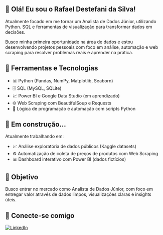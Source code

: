 ## 👋 Olá! Eu sou o Rafael Destefani da Silva!

Atualmente focado em me tornar um Analista de Dados Júnior, utilizando Python. SQL e ferramentas de visualização para transformar dados em decisões.

Busco minha primeira oportunidade na área de dados e estou desenvolvendo projetos pessoais com foco em análise, automação e web scraping para resolver problemas reais e aprender na prática.

## 🧰 Ferramentas e Tecnologias

- 📊 Python (Pandas, NumPy, Matplotlib, Seaborn)
- 🗄️ SQL (MySQL, SQLite)
- 📈 Power BI e Google Data Studio (em aprendizado)
- 🌐 Web Scraping com BeautifulSoup e Requests
- 🧠 Lógica de programação e automação com scripts Python

## 🚧 Em construção...

Atualmente trabalhando em:
- 📈 Análise exploratória de dados públicos (Kaggle datasets)
- ⚙️ Automatização de coleta de preços de produtos com Web Scraping
- 📊 Dashboard interativo com Power BI (dados fictícios)

## 🎯 Objetivo

Busco entrar no mercado como Analista de Dados Júnior, com foco em entregar valor através de dados limpos, visualizações claras e insights úteis.

## 🤝 Conecte-se comigo

[![LinkedIn](https://img.shields.io/badge/-LinkedIn-0A66C2?style=flat&logo=linkedin&logoColor=white)](https://www.linkedin.com/in/rafael-destefani-46b2b0231/)
